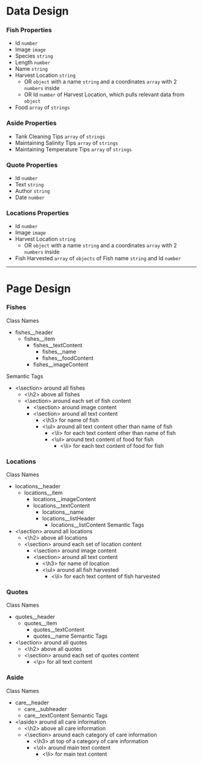 # Data Design

### Fish Properties
- Id `number`
- Image `image`
- Species `string`
- Length `number`
- Name `string`
- Harvest Location `string`
    - OR `object` with a name `string` and a coordinates `array` with 2 `numbers` inside
    - OR Id `number` of Harvest Location, which pulls relevant data from `object`
- Food `array` of `strings`

### Aside Properties
- Tank Cleaning Tips `array` of `strings`
- Maintaining Salinity Tips `array` of `strings`
- Maintaining Temperature Tips `array` of `strings`

### Quote Properties
- Id `number`
- Text `string`
- Author `string`
- Date `number`

### Locations Properties
- Id `number`
- Image `image`
- Harvest Location `string`
    - OR `object` with a name `string` and a coordinates `array` with 2 `numbers` inside
- Fish Harvested `array` of `objects` of Fish name `string` and Id `number`

---

# Page Design

### Fishes
Class Names
- fishes__header
    - fishes__item
        - fishes__textContent
            - fishes__name
            - fishes__foodContent
        - fishes__imageContent

Semantic Tags
- <\section> around all fishes
    - <\h2> above all fishes
    - <\section> around each set of fish content
        - <\section> around image content
        - <\section> around all text content
            - <\h3> for name of fish
            - <\ul> around all text content other than name of fish
                - <\li> for each text content other than name of fish
                - <\ul> around text content of food for fish
                    - <\li> for each text content of food for fish

### Locations
Class Names
- locations__header
    - locations__item
        - locations__imageContent
        - locations__textContent
            - locations__name
            - locations__listHeader
                - locations__listContent
Semantic Tags
- <\section> around all locations
    - <\h2> above all locations
    - <\section> around each set of location content
        - <\section> around image content
        - <\section> around all text content
            - <\h3> for name of location
            - <\ul> around all fish harvested
                - <\li> for each text content of fish harvested

### Quotes
Class Names
- quotes__header
    - quotes__item
        - quotes__textContent
        - quotes__name
Semantic Tags
- <\section> around all quotes
    - <\h2> above all quotes
    - <\section> around each set of quotes content
        - <\p> for all text content 

### Aside
Class Names
- care__header
    - care__subheader
    - care__textContent
Semantic Tags
- <\aside> around all care information
    - <\h2> above all care information
    - <\section> around each category of care information
        - <\h3> at top of a category of care information
        - <\ol> around main text content
            - <\li> for main text content